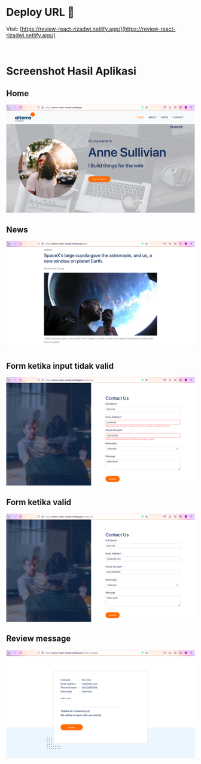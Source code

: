 # Deploy URL 🚀

Visit: [https://review-react-rizadwi.netlify.app/](https://review-react-rizadwi.netlify.app/)

<br>

# Screenshot Hasil Aplikasi

## Home

![alt text](./screenshot-hasil/hasil1.png) <br>

## News

![alt text](./screenshot-hasil/hasil2.png) <br>

## Form ketika input tidak valid

![alt text](./screenshot-hasil/hasil3.png) <br>

## Form ketika valid

![alt text](./screenshot-hasil/hasil4.png) <br>

## Review message

![alt text](./screenshot-hasil/hasil5.png) <br>
